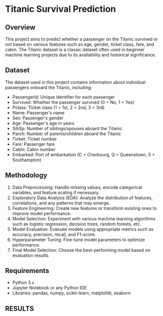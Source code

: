 # Titanic Survival Prediction

## Overview
This project aims to predict whether a passenger on the Titanic survived or not based on various features such as age, gender, ticket class, fare, and cabin. The Titanic dataset is a classic dataset often used in beginner machine learning projects due to its availability and historical significance.

## Dataset
The dataset used in this project contains information about individual passengers onboard the Titanic, including:
- PassengerId: Unique identifier for each passenger
- Survived: Whether the passenger survived (0 = No, 1 = Yes)
- Pclass: Ticket class (1 = 1st, 2 = 2nd, 3 = 3rd)
- Name: Passenger's name
- Sex: Passenger's gender
- Age: Passenger's age in years
- SibSp: Number of siblings/spouses aboard the Titanic
- Parch: Number of parents/children aboard the Titanic
- Ticket: Ticket number
- Fare: Passenger fare
- Cabin: Cabin number
- Embarked: Port of embarkation (C = Cherbourg, Q = Queenstown, S = Southampton)

## Methodology
1. Data Preprocessing: Handle missing values, encode categorical variables, and feature scaling if necessary.
2. Exploratory Data Analysis (EDA): Analyze the distribution of features, correlations, and any patterns that may emerge.
3. Feature Engineering: Create new features or transform existing ones to improve model performance.
4. Model Selection: Experiment with various machine learning algorithms such as logistic regression, decision trees, random forests, etc.
5. Model Evaluation: Evaluate models using appropriate metrics such as accuracy, precision, recall, and F1-score.
6. Hyperparameter Tuning: Fine-tune model parameters to optimize performance.
7. Final Model Selection: Choose the best-performing model based on evaluation results.

## Requirements
- Python 3.x
- Jupyter Notebook or any Python IDE
- Libraries: pandas, numpy, scikit-learn, matplotlib, seaborn

## RESULTS

